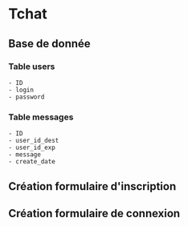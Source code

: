 # Tchat

## Base de donnée
 ### Table users
	- ID
	- login
	- password
 ### Table messages
 	- ID
	- user_id_dest
	- user_id_exp
	- message
	- create_date

## Création formulaire d'inscription

## Création formulaire de connexion
